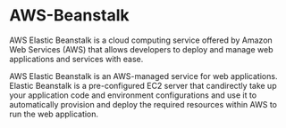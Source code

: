 # AWS-Beanstalk

AWS Elastic Beanstalk is a cloud computing service offered by Amazon Web Services (AWS) that allows developers to deploy and manage web applications and services with ease. 

AWS Elastic Beanstalk is an AWS-managed service for web applications. Elastic Beanstalk is a pre-configured EC2 server that candirectly take up your application code and environment configurations and use it to automatically provision and deploy the required resources within AWS to run the web application.
